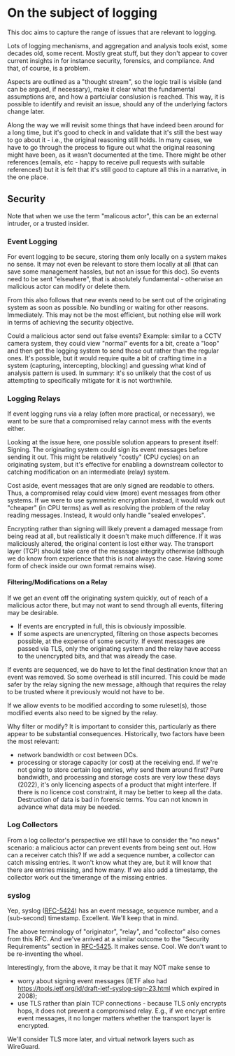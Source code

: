 # On the subject of logging

This doc aims to capture the range of issues that are relevant to logging.

Lots of logging mechanisms, and aggregation and analysis tools exist, some decades old, some recent.
Mostly great stuff, but they don't appear to cover current insights in for instance security, forensics, and compliance.
And that, of course, is a problem.

Aspects are outlined as a "thought stream", so the logic trail is visible (and can be argued, if necessary), make it clear what the fundamental assumptions are, and how a partciular conslusion is reached. This way, it is possible to identify and revisit an issue, should any of the underlying factors change later.

Along the way we will revisit some things that have indeed been around for a long time, but it's good to check in and validate that it's still the best way to go about it - i.e., the original reasoning still holds. In many cases, we have to go through the process to figure out what the original reasoning might have been, as it wasn't documented at the time. There might be other references (emails, etc - happy to receive pull requests with suitable references!) but it is felt that it's still good to capture all this in a narrative, in the one place.


## Security

Note that when we use the term "malicous actor", this can be an external intruder, or a trusted insider.


### Event Logging

For event logging to be secure, storing them only locally on a system makes no sense. It may not even be relevant to store them locally at all (that can save some management hassles, but not an issue for this doc).
So events need to be sent "elsewhere", that is absolutely fundamental - otherwise an malicious actor can modify or delete them.

From this also follows that new events need to be sent out of the originating system as soon as possible.
No bundling or waiting for other reasons. Immediately.
This may not be the most efficient, but nothing else will work in terms of achieving the security objective.

Could a malicious actor send out false events? Example: similar to a CCTV camera system, they could view "normal" events for a bit, create a "loop" and then get the logging system to send those out rather than the regular ones. It's possible, but it would require quite a bit of crafting time in a system (capturing, intercepting, blocking) and guessing what kind of analysis pattern is used. In summary: it's so unlikely that the cost of us attempting to specifically mitigate for it is not worthwhile.


### Logging Relays

If event logging runs via a relay (often more practical, or necessary), we want to be sure that a compromised relay cannot mess with the events either.

Looking at the issue here, one possible solution appears to present itself: Signing. The originating system could sign its event messages before sending it out. This might be relatively "costly" (CPU cycles) on an originating system, but it's effective for enabling a downstream collector to catching modification on an intermediate (relay) system.

Cost aside, event messages that are only signed are readable to others. Thus, a compromised relay could view (more) event messages from other systems. If we were to use symmetric encryption instead, it would work out "cheaper" (in CPU terms) as well as resolving the problem of the relay reading messages. Instead, it would only handle "sealed envelopes".

Encrypting rather than signing will likely prevent a damaged message from being read at all, but realistically it doesn't make much difference. If it was maliciously altered, the original content is lost either way. The transport layer (TCP) should take care of the messsage integrity otherwise (although we do know from experience that this is not always the case. Having some form of check inside our own format remains wise).

#### Filtering/Modifications on a Relay

If we get an event off the originating system quickly, out of reach of a malicious actor there, but may not want to send through all events, filtering may be desirable.
 - If events are encrypted in full, this is obviously impossible.
 - If some aspects are unencrypted, filtering on those aspects becomes possible, at the expense of some security. If event messages are passed via TLS, only the originating system and the relay have access to the unencrypted bits, and that was already the case.

If events are sequenced, we do have to let the final destination know that an event was removed. So some overhead is still incurred. This could be made safer by the relay signing the new message, although that requires the relay to be trusted where it previously would not have to be.

If we allow events to be modified according to some ruleset(s), those modified events also need to be signed by the relay.

Why filter or modify? It is important to consider this, particularly as there appear to be substantial consequences.
Historically, two factors have been the most relevant:
 - network bandwidth or cost between DCs.
 - processing or storage capacity (or cost) at the receiving end. If we're not going to store certain log entries, why send them around first?
Pure bandwidth, and processing and storage costs are very low these days (2022), it's only licencing aspects of a product that might interfere.
If there is no licence cost constraint, it may be better to keep all the data. Destruction of data is bad in forensic terms. You can not known in advance what data may be needed.

### Log Collectors

From a log collector's perspective we still have to consider the "no news" scenario: a malicious actor can prevent events from being sent out.
How can a receiver catch this?
If we add a sequence number, a collector can catch missing entries. It won't know what they are, but it will know that there are entries missing, and how many. If we also add a timestamp, the collector work out the timerange of the missing entries.


### syslog

Yep, syslog ([RFC-5424](https://datatracker.ietf.org/doc/html/rfc5424)) has an event message, sequence number, and a (sub-second) timestamp. Excellent. We'll keep that in mind.

The above terminology of "originator", "relay", and "collector" also comes from this RFC. And we've arrived at a similar outcome to the "Security Requirements" section in [RFC-5425](https://datatracker.ietf.org/doc/html/rfc5425).
It makes sense. Cool. We don't want to be re-inventing the wheel.

Interestingly, from the above, it may be that it may NOT make sense to
 - worry about signing event messages (IETF also had https://tools.ietf.org/id/draft-ietf-syslog-sign-23.html which expired in 2008);
 - use TLS rather than plain TCP connections - because TLS only encrypts hops, it does not prevent a compromised relay. E.g., if we encrypt entire event messages, it no longer matters whether the transport layer is encrypted.

We'll consider TLS more later, and virtual network layers such as WireGuard.

